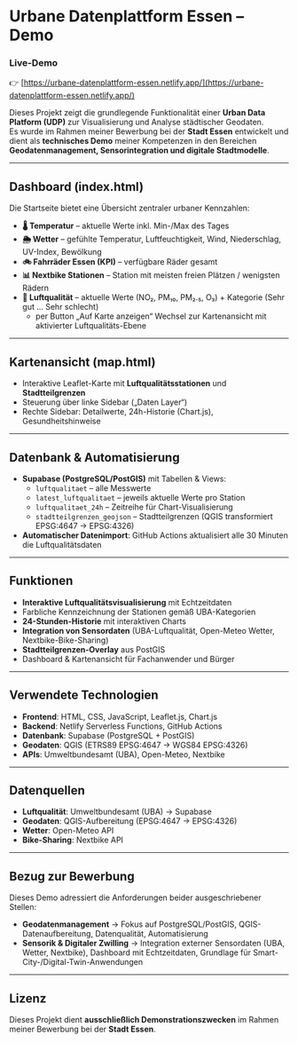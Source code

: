 # Urbane Datenplattform Essen – Demo

### Live-Demo  
👉 [https://urbane-datenplattform-essen.netlify.app/](https://urbane-datenplattform-essen.netlify.app/)

Dieses Projekt zeigt die grundlegende Funktionalität einer **Urban Data Platform (UDP)** zur Visualisierung und Analyse städtischer Geodaten.  
Es wurde im Rahmen meiner Bewerbung bei der **Stadt Essen** entwickelt und dient als **technisches Demo** meiner Kompetenzen in den Bereichen **Geodatenmanagement, Sensorintegration und digitale Stadtmodelle**.

---

## Dashboard (index.html)

Die Startseite bietet eine Übersicht zentraler urbaner Kennzahlen:

- **🌡️ Temperatur** – aktuelle Werte inkl. Min-/Max des Tages  
- **🌦️ Wetter** – gefühlte Temperatur, Luftfeuchtigkeit, Wind, Niederschlag, UV-Index, Bewölkung  
- **🚲 Fahrräder Essen (KPI)** – verfügbare Räder gesamt  
- **📊 Nextbike Stationen** – Station mit meisten freien Plätzen / wenigsten Rädern  
- **🍃 Luftqualität** – aktuelle Werte (NO₂, PM₁₀, PM₂.₅, O₃) + Kategorie (Sehr gut … Sehr schlecht)  
  - per Button „Auf Karte anzeigen“ Wechsel zur Kartenansicht mit aktivierter Luftqualitäts-Ebene  

---

## Kartenansicht (map.html)

- Interaktive Leaflet-Karte mit **Luftqualitätsstationen** und **Stadtteilgrenzen**  
- Steuerung über linke Sidebar („Daten Layer“)  
- Rechte Sidebar: Detailwerte, 24h-Historie (Chart.js), Gesundheitshinweise  

---

## Datenbank & Automatisierung

- **Supabase (PostgreSQL/PostGIS)** mit Tabellen & Views:
  - `luftqualitaet` – alle Messwerte  
  - `latest_luftqualitaet` – jeweils aktuelle Werte pro Station  
  - `luftqualitaet_24h` – Zeitreihe für Chart-Visualisierung  
  - `stadtteilgrenzen_geojson` – Stadtteilgrenzen (QGIS transformiert EPSG:4647 → EPSG:4326)  
- **Automatischer Datenimport**: GitHub Actions aktualisiert alle 30 Minuten die Luftqualitätsdaten  

---

## Funktionen

- **Interaktive Luftqualitätsvisualisierung** mit Echtzeitdaten  
- Farbliche Kennzeichnung der Stationen gemäß UBA-Kategorien  
- **24-Stunden-Historie** mit interaktiven Charts  
- **Integration von Sensordaten** (UBA-Luftqualität, Open-Meteo Wetter, Nextbike-Bike-Sharing)  
- **Stadtteilgrenzen-Overlay** aus PostGIS  
- Dashboard & Kartenansicht für Fachanwender und Bürger  

---

## Verwendete Technologien

- **Frontend**: HTML, CSS, JavaScript, Leaflet.js, Chart.js  
- **Backend**: Netlify Serverless Functions, GitHub Actions  
- **Datenbank**: Supabase (PostgreSQL + PostGIS)  
- **Geodaten**: QGIS (ETRS89 EPSG:4647 → WGS84 EPSG:4326)  
- **APIs**: Umweltbundesamt (UBA), Open-Meteo, Nextbike  

---

## Datenquellen

- **Luftqualität**: Umweltbundesamt (UBA) → Supabase  
- **Geodaten**: QGIS-Aufbereitung (EPSG:4647 → EPSG:4326)  
- **Wetter**: Open-Meteo API  
- **Bike-Sharing**: Nextbike API  

---

## Bezug zur Bewerbung

Dieses Demo adressiert die Anforderungen beider ausgeschriebener Stellen:  

- **Geodatenmanagement** → Fokus auf PostgreSQL/PostGIS, QGIS-Datenaufbereitung, Datenqualität, Automatisierung  
- **Sensorik & Digitaler Zwilling** → Integration externer Sensordaten (UBA, Wetter, Nextbike), Dashboard mit Echtzeitdaten, Grundlage für Smart-City-/Digital-Twin-Anwendungen  

---

## Lizenz

Dieses Projekt dient **ausschließlich Demonstrationszwecken** im Rahmen meiner Bewerbung bei der **Stadt Essen**.  
